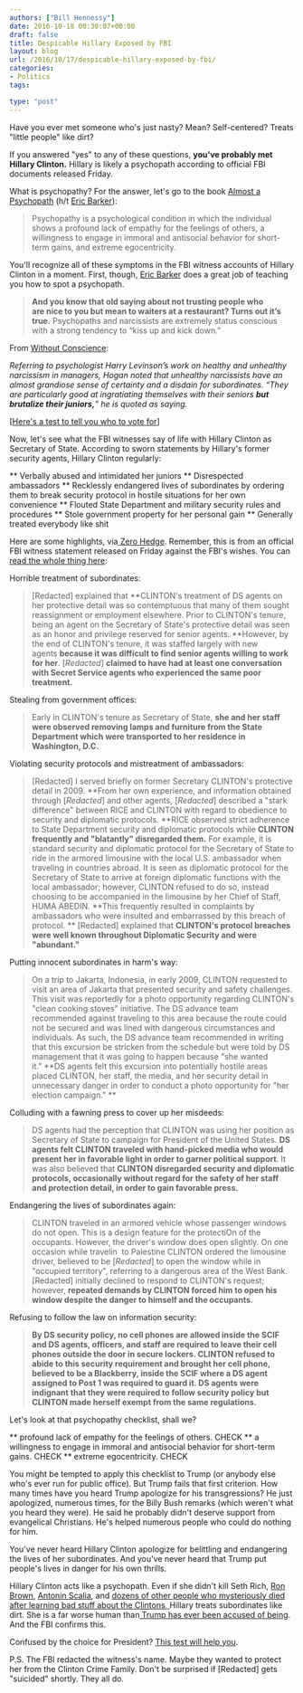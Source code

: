 ```yaml
---
authors: ["Bill Hennessy"]
date: 2016-10-18 00:30:07+00:00
draft: false
title: Despicable Hillary Exposed by FBI
layout: blog
url: /2016/10/17/despicable-hillary-exposed-by-fbi/
categories:
- Politics
tags:

type: "post"
---
```


Have you ever met someone who's just nasty? Mean? Self-centered? Treats "little people" like dirt?

If you answered "yes" to any of these questions, **you've probably met Hillary Clinton.** Hillary is likely a psychopath according to official FBI documents released Friday.

What is psychopathy? For the answer, let's go to the book [Almost a Psychopath](https://geni.us/almost) (h/t [Eric Barker](https://www.bakadesuyo.com/2016/10/how-to-deal-with-psychopaths/)):



> Psychopathy is a psychological condition in which the individual shows a profound lack of empathy for the feelings of others, a willingness to engage in immoral and antisocial behavior for short-term gains, and extreme egocentricity.



You'll recognize all of these symptoms in the FBI witness accounts of Hillary Clinton in a moment. First, though, [Eric Barker](https://www.bakadesuyo.com/2016/10/how-to-deal-with-psychopaths/) does a great job of teaching you how to spot a psychopath.



> **And you know that old saying about not trusting people who are nice to you but mean to waiters at a restaurant? Turns out it’s true.** Psychopaths and narcissists are extremely status conscious with a strong tendency to “kiss up and kick down.”

From [Without Conscience](https://geni.us/without):

_Referring to psychologist Harry Levinson’s work on healthy and unhealthy narcissism in managers, Hogan noted that unhealthy narcissists have an almost grandiose sense of certainty and a disdain for subordinates. “They are particularly good at ingratiating themselves with their seniors **but brutalize their juniors,**” he is quoted as saying._



[[Here's a test to tell you who to vote for](https://hennessysview.com/2016/10/17/braggart-or-psychopath-the-ultimate-test/)]

Now, let's see what the FBI witnesses say of life with Hillary Clinton as Secretary of State. According to sworn statements by Hillary's former security agents, Hillary Clinton regularly:




** Verbally abused and intimidated her juniors
** Disrespected ambassadors
** Recklessly endangered lives of subordinates by ordering them to break security protocol in hostile situations for her own convenience
** Flouted State Department and military security rules and procedures
** Stole government property for her personal gain
** Generally treated everybody like shit


Here are some highlights, via[ Zero Hedge](https://www.zerohedge.com/news/2016-10-17/security-agent-tells-fbi-what-it-was-really-work-hillary-clinton). Remember, this is from an official FBI witness statement released on Friday against the FBI's wishes. You can [read the whole thing here](https://www.zerohedge.com/news/2016-10-17/security-agent-tells-fbi-what-it-was-really-work-hillary-clinton):

Horrible treatment of subordinates:



> [Redacted] explained that **CLINTON's treatment of DS agents on her protective detail was so contemptuous that many of them sought reassignment or employment elsewhere. Prior to CLINTON's tenure, being an agent on the Secretary of State's protective detail was seen as an honor and privilege reserved for senior agents. **However, by the end of CLINTON's tenure, it was staffed largely with new agents **because it was difficult to find senior agents willing to work for her**. [_Redacted_] **claimed to have had at least one conversation with Secret Service agents who experienced the same poor treatment.**



Stealing from government offices:



> Early in CLINTON's tenure as Secretary of State, **she and her staff were observed removing lamps and furniture from the State Department which were transported to her residence in Washington, D.C.**



Violating security protocols and mistreatment of ambassadors:



> [Redacted] I served briefly on former Secretary CLINTON's protective detail in 2009. **From her own experience, and information obtained through [_Redacted_] and other agents, [_Redacted_] described a "stark difference" between RICE and CLINTON with regard to obedience to security and diplomatic protocols. **RICE observed strict adherence to State Department security and diplomatic protocols while **CLINTON frequently and "blatantly" disregarded them.** For example, it is standard security and diplomatic protocol for the Secretary of State to ride in the armored limousine with the local U.S. ambassador when traveling in countries abroad. It is seen as diplomatic protocol for the Secretary of State to arrive at foreign diplomatic functions with the local ambassador; however, CLINTON refused to do so, instead choosing to be accompanied in the limousine by her Chief of Staff, HUMA ABEDIN. **This frequently resulted in complaints by ambassadors who were insulted and embarrassed by this breach of protocol. ** [Redacted] explained that **CLINTON's protocol breaches were well known throughout Diplomatic Security and were "abundant."**



Putting innocent subordinates in harm's way:



> On a trip to Jakarta, Indonesia, in early 2009, CLINTON requested to visit an area of Jakarta that presented security and safety challenges. This visit was reportedly for a photo opportunity regarding CLINTON's "clean cooking stoves" initiative. The DS advance team recommended against traveling to this area because the route could not be secured and was lined with dangerous circumstances and individuals. As such, the DS advance team recommended in writing that this excursion be stricken from the schedule but were told by DS management that it was going to happen because "she wanted it." **DS agents felt this excursion into potentially hostile areas placed CLINTON, her staff, the media, and her security detail in unnecessary danger in order to conduct a photo opportunity for "her election campaign." **



Colluding with a fawning press to cover up her misdeeds:



> DS agents had the perception that CLINTON was using her position as Secretary of State to campaign for President of the United States. **DS agents felt CLINTON traveled with hand-picked media who would present her in favorable light in order to garner political support**. It was also believed that **CLINTON disregarded security and diplomatic protocols, occasionally without regard for the safety of her staff and protection detail, in order to gain favorable press.**



Endangering the lives of subordinates again:



> CLINTON traveled in an armored vehicle whose passenger windows do not open. This is a design feature for the protectiOn of the occupants. However, the driver's window does open slightly. On one occasion while travelin  to Palestine CLINTON ordered the limousine driver, believed to be [_Redacted_] to open the window while in "occupied territory", referring to a dangerous area of the West Bank. [Redacted] initially declined to respond to CLINTON's request; however, **repeated demands by CLINTON forced him to open his window despite the danger to himself and the occupants**.



Refusing to follow the law on information security:



> **By DS security policy, no cell phones are allowed inside the SCIF and DS agents, officers, and staff are required to leave their cell phones outside the door in secure lockers. CLINTON refused to abide to this security requirement and brought her cell phone, believed to be a Blackberry, inside the SCIF where a DS agent assigned to Post 1 was required to guard it. DS agents were indignant that they were required to follow security policy but CLINTON made herself exempt from the same regulations.**



Let's look at that psychopathy checklist, shall we?




** profound lack of empathy for the feelings of others. CHECK
** a willingness to engage in immoral and antisocial behavior for short-term gains. CHECK
** extreme egocentricity. CHECK


You might be tempted to apply this checklist to Trump (or anybody else who's ever run for public office). But Trump fails that first criterion. How many times have you heard Trump apologize for his transgressions? He just apologized, numerous times, for the Billy Bush remarks (which weren't what you heard they were). He said he probably didn't deserve support from evangelical Christians. He's helped numerous people who could do nothing for him.

You've never heard Hillary Clinton apologize for belittling and endangering the lives of her subordinates. And you've never heard that Trump put people's lives in danger for his own thrills.

Hillary Clinton acts like a psychopath. Even if she didn't kill Seth Rich, [Ron Brown](https://hennessysview.com/2016/10/02/killing-ron-brown/), [Antonin Scalia](https://hennessysview.com/2016/10/13/killing-scalia-the-clinton-crime-family/), and [dozens of other people who mysteriously died after learning bad stuff about the Clintons, ](https://www.whatreallyhappened.com/WRHARTICLES/THE%20CLINTON%20BODY%20COUNT.pdf)Hillary treats subordinates like dirt. She is a far worse human than[ Trump has ever been accused of being](https://blog.dilbert.com/post/151933602961/lie-detection-and-scandals). And the FBI confirms this.

Confused by the choice for President? [This test will help you](https://hennessysview.com/2016/10/17/braggart-or-psychopath-the-ultimate-test/).

P.S. The FBI redacted the witness's name. Maybe they wanted to protect her from the Clinton Crime Family. Don't be surprised if [Redacted] gets "suicided" shortly. They all do.

